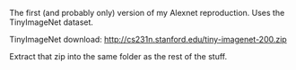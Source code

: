 The first (and probably only) version of my Alexnet reproduction. Uses the TinyImageNet dataset.

TinyImageNet download: http://cs231n.stanford.edu/tiny-imagenet-200.zip

Extract that zip into the same folder as the rest of the stuff.
